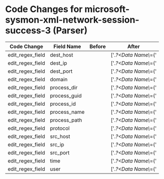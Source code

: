 # Code Changes for microsoft-sysmon-xml-network-session-success-3 (Parser)

| Code Change | Field Name | Before | After |
|-------------|------------|--------|-------|
| edit_regex_field | dest_host |  | ['<EventData>.*?<Data Name\\*=(\'|")DestinationHostname(\'|")>(-|({dest_host}[\w\-.]+))</Data>'] |
| edit_regex_field | dest_ip |  | ['<EventData>.*?<Data Name\\*=(\'|")DestinationIp(\'|")>({dest_ip}((([0-9a-fA-F.]{0,4}):{1,2}){1,7}([0-9a-fA-F]){0,4})|(((25[0-5]|(2[0-4]|1\d|[0-9]|)\d)\.?\b){4}))(:({dest_port}\d+))?'] |
| edit_regex_field | dest_port |  | ['<EventData>.*?<Data Name\\*=(\'|")DestinationIp(\'|")>({dest_ip}((([0-9a-fA-F.]{0,4}):{1,2}){1,7}([0-9a-fA-F]){0,4})|(((25[0-5]|(2[0-4]|1\d|[0-9]|)\d)\.?\b){4}))(:({dest_port}\d+))?', '<EventData>.*?<Data Name\\*=(\'|")DestinationPort(\'|")>({dest_port}\d+)'] |
| edit_regex_field | domain |  | ['<EventData>.*?<Data Name\\*=(\'|")User(\'|")>(({domain}[^\>]+?\w+))?\\({user}[\w\.\-\!\#\^\~]{1,40}\$?)<\/Data>', "<Security UserID\\*='(({domain}[^\\]+)[\\\/]+)?({user}[\w\.\-\!\#\^\~]{1,40}\$?)'\s*\/>"] |
| edit_regex_field | process_dir |  | ['<EventData>.*?<Data Name\\*=(\'|")Image(\'|")>({process_path}({process_dir}(?:[^<>]+)?[\\]+)?({process_name}[^\\<>]+))<\/Data>', '<EventData>.*?Image:\s*({process_path}({process_dir}.*?)({process_name}[^.\\\/]+\.exe))\s*User:'] |
| edit_regex_field | process_guid |  | ['<EventData>.*?<Data Name\\*=(\'|")ProcessGuid(\'|")>\{({process_guid}[^}]+)\}<\/Data>', "<Provider Name\\*='Microsoft-Windows-Sysmon' Guid='\{({process_guid}[^}]+?)\}"] |
| edit_regex_field | process_id |  | ['<EventData>.*?<Data Name\\*=(\'|")ProcessId(\'|")>({process_id}\d+)', "<Execution ProcessID\\*='({process_id}\d+)"] |
| edit_regex_field | process_name |  | ['<EventData>.*?<Data Name\\*=(\'|")Image(\'|")>({process_path}({process_dir}(?:[^<>]+)?[\\]+)?({process_name}[^\\<>]+))<\/Data>', '<EventData>.*?Image:\s*({process_path}({process_dir}.*?)({process_name}[^.\\\/]+\.exe))\s*User:'] |
| edit_regex_field | process_path |  | ['<EventData>.*?<Data Name\\*=(\'|")Image(\'|")>({process_path}({process_dir}(?:[^<>]+)?[\\]+)?({process_name}[^\\<>]+))<\/Data>', '<EventData>.*?Image:\s*({process_path}({process_dir}.*?)({process_name}[^.\\\/]+\.exe))\s*User:'] |
| edit_regex_field | protocol |  | ['<EventData>.*?<Data Name\\*=(\'|")Protocol(\'|")>({protocol}[^<>]+)<\/Data>'] |
| edit_regex_field | src_host |  | ['<EventData>.*?<Data Name\\*=(\'|")SourceHostname(\'|")>(-|({src_host}[^<>]+))</Data>', 'SourceHostname:\s*({src_host}.*?)\s*(Source|$)'] |
| edit_regex_field | src_ip |  | ['<EventData>.*?<Data Name\\*=(\'|")SourceIp(\'|")>({src_ip}((([0-9a-fA-F.]{0,4}):{1,2}){1,7}([0-9a-fA-F]){0,4})|(((25[0-5]|(2[0-4]|1\d|[0-9]|)\d)\.?\b){4}))(:({src_port}\d+))?', 'SourceIp:\s*({src_ip}((([0-9a-fA-F.]{0,4}):{1,2}){1,7}([0-9a-fA-F]){0,4})|(((25[0-5]|(2[0-4]|1\d|[0-9]|)\d)\.?\b){4}))(:({src_port}\d+))?'] |
| edit_regex_field | src_port |  | ['<EventData>.*?<Data Name\\*=(\'|")SourceIp(\'|")>({src_ip}((([0-9a-fA-F.]{0,4}):{1,2}){1,7}([0-9a-fA-F]){0,4})|(((25[0-5]|(2[0-4]|1\d|[0-9]|)\d)\.?\b){4}))(:({src_port}\d+))?', '<EventData>.*?<Data Name\\*=(\'|")SourcePort(\'|")>({src_port}\d+)', 'SourceIp:\s*({src_ip}((([0-9a-fA-F.]{0,4}):{1,2}){1,7}([0-9a-fA-F]){0,4})|(((25[0-5]|(2[0-4]|1\d|[0-9]|)\d)\.?\b){4}))(:({src_port}\d+))?'] |
| edit_regex_field | time |  | ['<EventData>.*?<Data Name\\*=(\'|")UtcTime(\'|")>({time}\d\d\d\d-\d\d-\d\d \d\d:\d\d:\d\d\.\d\d\d)', 'UtcTime:\s*({time}\d\d\d\d-\d\d-\d\d \d\d:\d\d:\d\d\.\d\d\d)'] |
| edit_regex_field | user |  | ['<EventData>.*?<Data Name\\*=(\'|")User(\'|")>(({domain}[^\>]+?\w+))?\\({user}[\w\.\-\!\#\^\~]{1,40}\$?)<\/Data>', "<Security UserID\\*='(({domain}[^\\]+)[\\\/]+)?({user}[\w\.\-\!\#\^\~]{1,40}\$?)'\s*\/>"] |